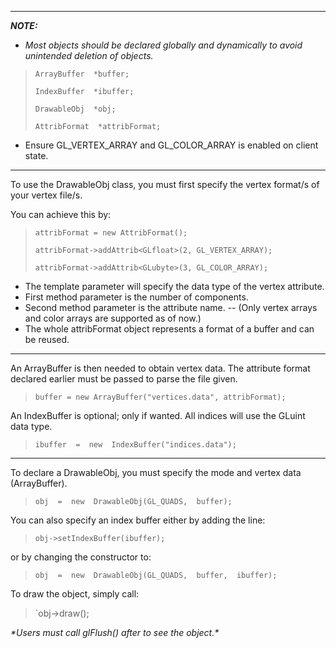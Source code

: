 
---
***NOTE:***
- *Most objects should be declared globally and dynamically to avoid unintended deletion of objects.*

>`ArrayBuffer  *buffer;`
>
>`IndexBuffer  *ibuffer;`
>
>`DrawableObj  *obj;`
>
>`AttribFormat  *attribFormat;`

- Ensure GL_VERTEX_ARRAY and GL_COLOR_ARRAY is enabled on client state.

---  

To use the DrawableObj class, you must first specify the vertex format/s of your vertex file/s.

You can achieve this by:

>`attribFormat = new AttribFormat();`
>
>`attribFormat->addAttrib<GLfloat>(2, GL_VERTEX_ARRAY);`
>
>`attribFormat->addAttrib<GLubyte>(3, GL_COLOR_ARRAY);`

- The template parameter will specify the data type of the vertex attribute.
- First method parameter is the number of components.
- Second method parameter is the attribute name.
-- (Only vertex arrays and color arrays are supported as of now.)
- The whole attribFormat object represents a format of a buffer and can be reused.

---
An ArrayBuffer is then needed to obtain vertex data. The attribute format declared earlier must be passed to parse the file given.

>`buffer = new ArrayBuffer("vertices.data", attribFormat);`

An IndexBuffer is optional; only if wanted. All indices will use the GLuint data type.

>`ibuffer  =  new  IndexBuffer("indices.data");`

---
To declare a DrawableObj, you must specify the mode and vertex data (ArrayBuffer).

>`obj  =  new  DrawableObj(GL_QUADS,  buffer);`

You can also specify an index buffer either by adding the line:

>`obj->setIndexBuffer(ibuffer);`

or by changing the constructor to:

>`obj  =  new  DrawableObj(GL_QUADS,  buffer,  ibuffer);`

To draw the object, simply call:

>`obj->draw();

*\*Users must call glFlush() after to see the object.\**